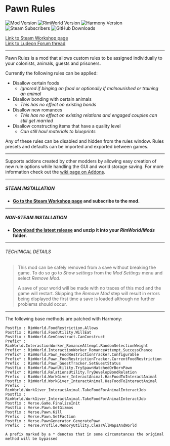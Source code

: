 # Pawn Rules
![Mod Version](https://img.shields.io/badge/Mod_Version-1.2.4-blue.svg)
![RimWorld Version](https://img.shields.io/badge/Built_for_RimWorld-1.0-blue.svg)
![Harmony Version](https://img.shields.io/badge/Powered_by_Harmony-1.2.0.1-blue.svg)\
![Steam Subscribers](https://img.shields.io/badge/dynamic/xml.svg?label=Steam+Subscribers&query=//table/tr[2]/td[1]&colorB=blue&url=https://steamcommunity.com/sharedfiles/filedetails/%3Fid=1499843448&suffix=+total)
![GitHub Downloads](https://img.shields.io/github/downloads/Jaxe-Dev/PawnRules/total.svg?colorB=blue&label=GitHub+Downloads)


[Link to Steam Workshop page](https://steamcommunity.com/sharedfiles/filedetails/?id=1499843448)\
[Link to Ludeon Forum thread](https://ludeon.com/forums/index.php?topic=43086.0)

---

Pawn Rules is a mod that allows custom rules to be assigned individually to your colonists, animals, guests and prisoners.

Currently the following rules can be applied:
- Disallow certain foods
  - *Ignored if binging on food or optionally if malnourished or training an animal*
- Disallow bonding with certain animals
  - *This has no effect on existing bonds*
- Disallow new romances
  - *This has no effect on existing relations and engaged couples can still get married*
- Disallow constructing items that have a quality level
  - *Can still haul materials to blueprints*

Any of these rules can be disabled and hidden from the rules window. Rules presets and defaults can be imported and exported between games.

---

Supports addons created by other modders by allowing easy creation of new rule options while handling the GUI and world storage saving. For more information check out the [wiki page on Addons](https://github.com/Jaxe-Dev/PawnRules/wiki/Addons).

---

##### STEAM INSTALLATION
- **[Go to the Steam Workshop page](https://steamcommunity.com/sharedfiles/filedetails/?id=1499843448) and subscribe to the mod.**

---

##### NON-STEAM INSTALLATION
- **[Download the latest release](https://github.com/Jaxe-Dev/PawnRules/releases/latest) and unzip it into your *RimWorld/Mods* folder.**

---

###### TECHINICAL DETAILS
>This mod can be safely removed from a save without breaking the game. To do so go to *Show settings* from the *Mod Settings* menu and select *Remove Mod*.
>
> A save of your world will be made with no traces of this mod and the game will restart. Skipping the *Remove Mod* step will result in errors being displayed the first time a save is loaded although no further problems should occur.

---

The following base methods are patched with Harmony:
```
Postfix : RimWorld.FoodRestriction.Allows
Postfix : RimWorld.FoodUtility.WillEat
Postfix : RimWorld.GenConstruct.CanConstruct
Prefix* : RimWorld.InteractionWorker_RomanceAttempt.RandomSelectionWeight
Prefix* : RimWorld.InteractionWorker_RomanceAttempt.SuccessChance
Prefix* : RimWorld.Pawn_FoodRestrictionTracker.Configurable
Prefix* : RimWorld.Pawn_FoodRestrictionTracker.CurrentFoodRestriction
Prefix  : RimWorld.Pawn_GuestTracker.SetGuestStatus
Postfix : RimWorld.PawnUtility.TrySpawnHatchedOrBornPawn
Prefix* : RimWorld.RelationsUtility.TryDevelopBondRelation
Prefix  : RimWorld.WorkGiver_InteractAnimal.HasFoodToInteractAnimal
Postfix : RimWorld.WorkGiver_InteractAnimal.HasFoodToInteractAnimal
Prefix  : RimWorld.WorkGiver_InteractAnimal.TakeFoodForAnimalInteractJob
Postfix : RimWorld.WorkGiver_InteractAnimal.TakeFoodForAnimalInteractJob
Postfix : Verse.Game.FinalizeInit
Postfix : Verse.Pawn.GetGizmos
Postfix : Verse.Pawn.Kill
Prefix  : Verse.Pawn.SetFaction
Postfix : Verse.PawnGenerator.GeneratePawn
Prefix  : Verse.Profile.MemoryUtility.ClearAllMapsAndWorld

A prefix marked by a * denotes that in some circumstances the original method will be bypassed
```
